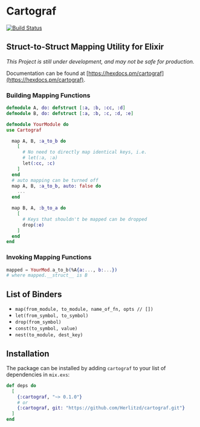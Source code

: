 # Cartograf
[![Build Status](https://travis-ci.org/Herlitzd/cartograf.svg?branch=master)](https://travis-ci.org/Herlitzd/cartograf)
## Struct-to-Struct Mapping Utility for Elixir
*This Project is still under development, and may not be safe for production.*

Documentation can be found at [https://hexdocs.pm/cartograf](https://hexdocs.pm/cartograf).

### Building Mapping Functions
```elixir
defmodule A, do: defstruct [:a, :b, :cc, :d]
defmodule B, do: defstruct [:a, :b, :c, :d, :e]

defmodule YourModule do
use Cartograf

  map A, B, :a_to_b do
    [
      # No need to directly map identical keys, i.e. 
      # let(:a, :a)
      let(:cc, :c)
    ]
  end
  # auto mapping can be turned off
  map A, B, :a_to_b, auto: false do
    ...
  end

  map B, A, :b_to_a do
    [
      # Keys that shouldn't be mapped can be dropped
      drop(:e)
    ]
  end
end
```
### Invoking Mapping Functions
```elixir
mapped = YourMod.a_to_b(%A{a:..., b:...})
# where mapped.__struct__ is B

```
## List of Binders
* `map(from_module, to_module, name_of_fn, opts // [])`
* `let(from_symbol, to_symbol)`
* `drop(from_symbol)`
* `const(to_symbol, value)`
* `nest(to_module, dest_key)`


## Installation

The package can be installed
by adding `cartograf` to your list of dependencies in `mix.exs`:

```elixir
def deps do
  [
    {:cartograf, "~> 0.1.0"}
    # or
    {:cartograf, git: "https://github.com/Herlitzd/cartograf.git"}
  ]
end
```
